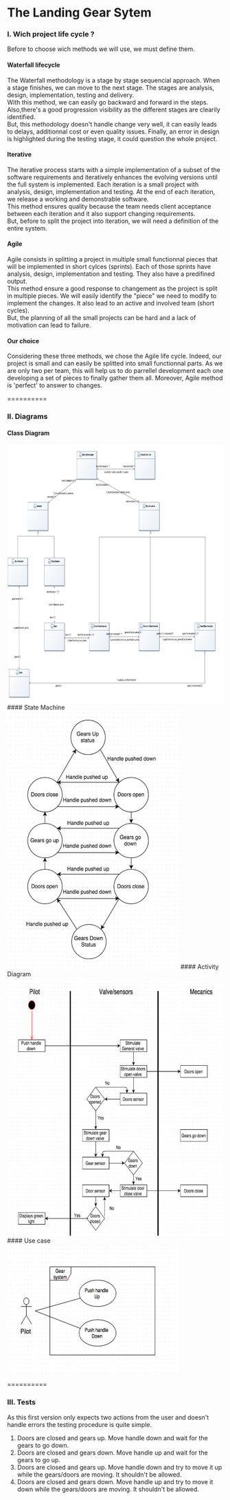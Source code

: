 # The Landing Gear Sytem
### I. Wich project life cycle ?

Before to choose wich methods we will use, we must define them.

#### Waterfall lifecycle
The Waterfall methodology is a stage by stage sequencial approach.
When a stage finishes, we can move to the next stage. The stages are analysis, design, implementation, testing and delivery.<br>
With this method, we can easily go backward and forward in the steps. Also,there's a good progression visibility as the different stages are clearily identified.<br>
But, this methodology doesn't handle change very well, it can easily leads to delays, additionnal cost or even quality issues. Finally, an error in design is highlighted during the testing stage, it could question the whole project. 

#### Iterative
The iterative process starts with a simple implementation of a subset of the software requirements and iteratively enhances the evolving versions until the full system is implemented. Each iteration is a small project with analysis, design, implementation and testing. At the end of each iteration, we release a working and demonstrable software.<br>
This method ensures quality because the team needs client acceptance between each iteration and it also support changing requirements.<br>
But, before to split the project into iteration, we will need a definition of the entire system.

#### Agile
Agile consists in splitting a project in multiple small functionnal pieces that will be implemented in short cylces (sprints). Each of those sprints have analysis, design, implementation and testing. They also have a predifined output.<br>
This method ensure a good response to changement as the project is split in multiple pieces. We will easily identify the "piece" we need to modify to implement the changes. It also lead to an active and involved team (short cycles).<br>
But, the planning of all the small projects can be hard and a lack of motivation can lead to failure.

#### Our choice
Considering these three methods, we chose the Agile life cycle.
Indeed, our project is small and can easily be splitted into small functionnal parts. As we are only two per team, this will help us to do parrellel development each one developing a set of pieces to finally gather them all. Moreover, Agile method is 'perfect' to answer to changes.

==========

### II. Diagrams
#### Class Diagram
<img src="/Diagrams/ClassDiagram.png" alt="alt text" width="1200" height="600">
#### State Machine
<img src="/Diagrams/StateMachine.png" alt="alt text" width="400" height="600">
#### Activity Diagram
<img src="/Diagrams/ActivityDiagram.png" alt="alt text" width="600" height="600">
#### Use case
<img src="/Diagrams/UseCase.png" alt="alt text" width="400" height="300">

==========

### III. Tests

As this first version only expects two actions from the user and doesn't handle errors the testing procedure is quite simple.<br>
1. Doors are closed and gears up. Move handle down and wait for the gears to go down.<br>
2. Doors are closed and gears down. Move handle up and wait for the gears to go up.<br>
3. Doors are closed and gears up. Move handle down and try to move it up while the gears/doors are moving. It shouldn't be allowed.<br>
4. Doors are closed and gears down. Move handle up and try to move it down while the gears/doors are moving. It shouldn't be allowed.<br>

